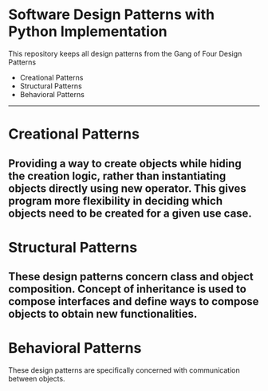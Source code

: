 # Software Design Patterns with Python Implementation
This repository keeps all design patterns from the Gang of Four Design Patterns
- Creational Patterns
- Structural Patterns
- Behavioral Patterns
---
# Creational Patterns
Providing a way to create objects while hiding the creation logic, rather than instantiating objects directly using new operator. This gives program more flexibility in deciding which objects need to be created for a given use case.
---
# Structural Patterns
These design patterns concern class and object composition. Concept of inheritance is used to compose interfaces and define ways to compose objects to obtain new functionalities.
---
# Behavioral Patterns
These design patterns are specifically concerned with communication between objects.
